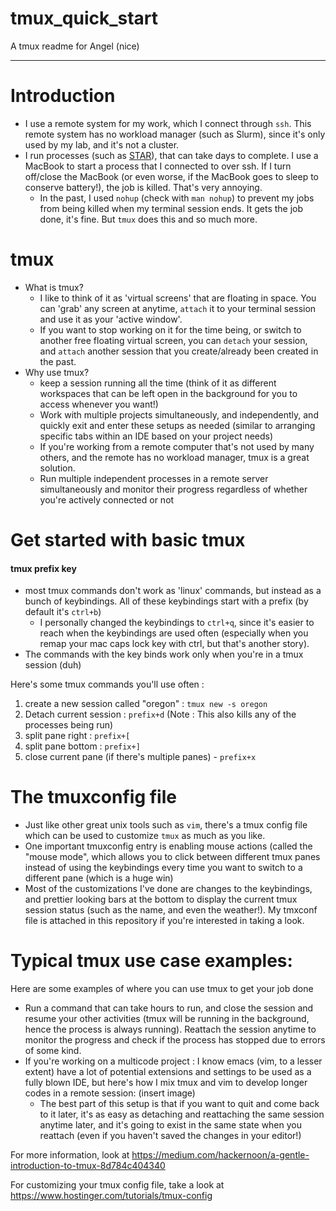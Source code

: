 # tmux_quick_start

A tmux readme for Angel (nice)

---

# Introduction
- I use a remote system for my work, which I connect through `ssh`. This remote system has no workload manager (such as Slurm), since it's only used by my lab, and it's not a cluster.
- I run processes (such as [STAR](https://github.com/alexdobin/STAR)), that can take days to complete. I use a MacBook to start a process that I connected to over ssh. If I turn off/close the MacBook (or even worse, if the MacBook goes to sleep to conserve battery!), the job is killed. That's very annoying.
	- In the past, I used `nohup` (check with `man nohup`) to prevent my jobs from being killed when my terminal session ends. It gets the job done, it's fine. But `tmux` does this and so much more.

# tmux
- What is tmux?
	- I like to think of it as 'virtual screens' that are floating in space. You can 'grab' any screen at anytime, `attach` it to your terminal session and use it as your 'active window'.
	- If you want to stop working on it for the time being, or switch to another free floating virtual screen, you can `detach` your session, and `attach` another session that you create/already been created in the past.
- Why use tmux?
	- keep a session running all the time (think of it as different workspaces that can be left open in the background for you to access whenever you want!)
	- Work with multiple projects simultaneously, and independently, and quickly exit and enter these setups as needed (similar to arranging specific tabs within an IDE based on your project needs)
	- If you're working from a remote computer that's not used by many others, and the remote has no workload manager, tmux is a great solution.
	- Run multiple independent processes in a remote server simultaneously and monitor their progress regardless of whether you're actively connected or not

# Get started with basic tmux

#### tmux prefix key
- most tmux commands don't work as 'linux' commands, but instead as a bunch of keybindings. All of these keybindings start with a prefix (by default it's `ctrl+b`)
	- I personally changed the keybindings to `ctrl+q`, since it's easier to reach when the keybindings are used often (especially when you remap your mac caps lock key with ctrl, but that's another story).
- The commands with the key binds work only when you're in a tmux session (duh)

Here's some tmux commands you'll use often :

1. create a new session called "oregon" : `tmux new -s oregon`
2. Detach current session : `prefix+d` (Note : This also kills any of the processes being run)
3. split pane right : `prefix+[`
4. split pane bottom : `prefix+]`
5. close current pane (if there's multiple panes) - `prefix+x`

# The tmuxconfig file
- Just like other great unix tools such as `vim`, there's a tmux config file which can be used to customize `tmux` as much as you like.
- One important tmuxconfig entry is enabling mouse actions (called the "mouse mode", which allows you to click between different tmux panes instead of using the keybindings every time you want to switch to a different pane (which is a huge win)
- Most of the customizations I've done are changes to the keybindings, and prettier looking bars at the bottom to display the current tmux session status (such as the name, and even the weather!). My tmxconf file is attached in this repository if you're interested in taking a look.
# Typical tmux use case examples:
Here are some examples of where you can use tmux to get your job done
- Run a command that can take hours to run, and close the session and resume your other activities (tmux will be running in the background, hence the process is always running). Reattach the session anytime to monitor the progress and check if the process has stopped due to errors of some kind.
- If you're working on a multicode project : I know emacs (vim, to a lesser extent) have a lot of potential extensions and settings to be used as a fully blown IDE, but here's how I mix tmux and vim to develop longer codes in a remote session: (insert image)
	- The best part of this setup is that if you want to quit and come back to it later, it's as easy as detaching and reattaching the same session anytime later, and it's going to exist in the same state when you reattach (even if you haven't saved the changes in your editor!)


For more information, look at https://medium.com/hackernoon/a-gentle-introduction-to-tmux-8d784c404340

For customizing your tmux config file, take a look at https://www.hostinger.com/tutorials/tmux-config 
